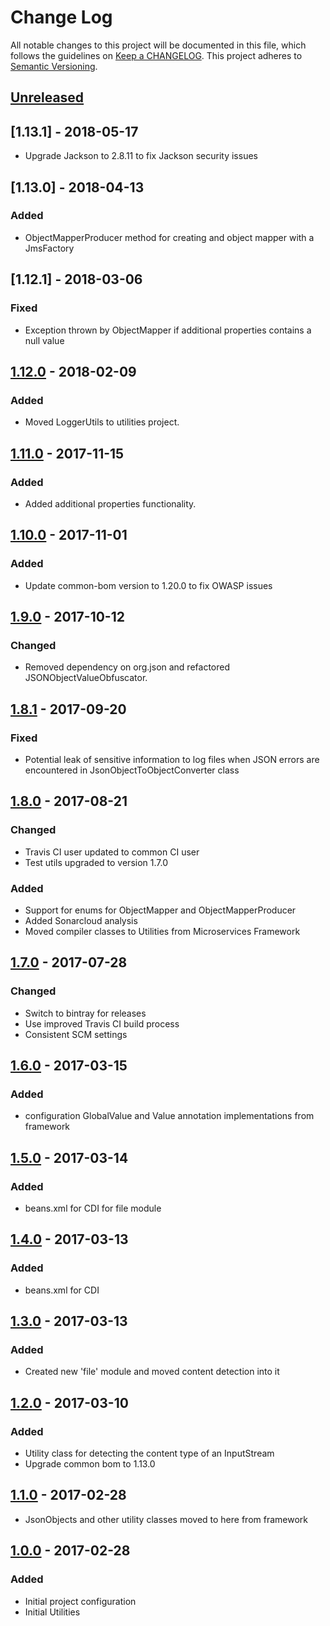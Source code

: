 # Change Log
All notable changes to this project will be documented in this file, which follows the guidelines
on [Keep a CHANGELOG](http://keepachangelog.com/). This project adheres to
[Semantic Versioning](http://semver.org/).

## [Unreleased]

## [1.13.1] - 2018-05-17
- Upgrade Jackson to 2.8.11 to fix Jackson security issues 

## [1.13.0] - 2018-04-13

### Added
- ObjectMapperProducer method for creating and object mapper with a JmsFactory

## [1.12.1] - 2018-03-06

### Fixed
- Exception thrown by ObjectMapper if additional properties contains a null value

## [1.12.0] - 2018-02-09

### Added
- Moved LoggerUtils to utilities project.

## [1.11.0] - 2017-11-15

### Added
- Added additional properties functionality.

## [1.10.0] - 2017-11-01

### Added
- Update common-bom version to 1.20.0 to fix OWASP issues

## [1.9.0] - 2017-10-12

### Changed

- Removed dependency on org.json and refactored JSONObjectValueObfuscator.

## [1.8.1] - 2017-09-20

### Fixed
- Potential leak of sensitive information to log files when JSON errors are encountered in JsonObjectToObjectConverter class

## [1.8.0] - 2017-08-21

### Changed

- Travis CI user updated to common CI user
- Test utils upgraded to version 1.7.0

### Added
- Support for enums for ObjectMapper and ObjectMapperProducer
- Added Sonarcloud analysis
- Moved compiler classes to Utilities from Microservices Framework

## [1.7.0] - 2017-07-28

### Changed
- Switch to bintray for releases
- Use improved Travis CI build process
- Consistent SCM settings

## [1.6.0] - 2017-03-15

### Added
- configuration GlobalValue and Value annotation implementations from framework

## [1.5.0] - 2017-03-14

### Added
- beans.xml for CDI for file module

## [1.4.0] - 2017-03-13

### Added
- beans.xml for CDI

## [1.3.0] - 2017-03-13

### Added
- Created new 'file' module and moved content detection into it

## [1.2.0] - 2017-03-10

### Added
- Utility class for detecting the content type of an InputStream
- Upgrade common bom to 1.13.0

## [1.1.0] - 2017-02-28
- JsonObjects and other utility classes moved to here from framework

## [1.0.0] - 2017-02-28

### Added
- Initial project configuration
- Initial Utilities

[Unreleased]: https://github.com/CJSCommonPlatform/utilities/compare/release-1.12.0...HEAD
[1.12.0]: https://github.com/CJSCommonPlatform/utilities/compare/release-1.11.0...release-1.12.0
[1.11.0]: https://github.com/CJSCommonPlatform/utilities/compare/release-1.10.0...release-1.11.0
[1.10.0]: https://github.com/CJSCommonPlatform/utilities/compare/release-1.9.0...release-1.10.0
[1.9.0]: https://github.com/CJSCommonPlatform/utilities/compare/release-1.8.0...release-1.9.0
[1.8.1]: https://github.com/CJSCommonPlatform/utilities/compare/release-1.8.0...release-1.8.1
[1.8.0]: https://github.com/CJSCommonPlatform/utilities/compare/release-1.7.0...release-1.8.0
[1.7.0]: https://github.com/CJSCommonPlatform/utilities/compare/release-1.6.0...release-1.7.0
[1.6.0]: https://github.com/CJSCommonPlatform/utilities/compare/release-1.5.0...release-1.6.0
[1.5.0]: https://github.com/CJSCommonPlatform/utilities/compare/release-1.4.0...release-1.5.0
[1.4.0]: https://github.com/CJSCommonPlatform/utilities/compare/release-1.3.0...release-1.4.0
[1.3.0]: https://github.com/CJSCommonPlatform/utilities/compare/release-1.2.0...release-1.3.0
[1.2.0]: https://github.com/CJSCommonPlatform/utilities/compare/release-1.1.0...release-1.2.0
[1.1.0]: https://github.com/CJSCommonPlatform/utilities/compare/release-1.0.0...release-1.1.0
[1.0.0]: https://github.com/CJSCommonPlatform/utilities/commits/release-1.0.0
